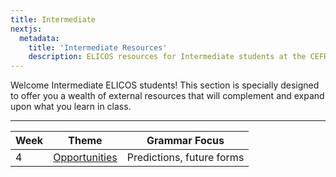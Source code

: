 ```yaml
---
title: Intermediate
nextjs:
  metadata:
    title: 'Intermediate Resources'
    description: ELICOS resources for Intermediate students at the CEFR B2 level.
---
```


Welcome Intermediate ELICOS students! This section is specially designed to offer you a wealth of external resources that will complement and expand upon what you learn in class.

---

<!--

| 1    | [Culture and identity](/int/week01) | Present simple and continuous, direct and indirect questions   |
| 2    | [Performing](/int/week02)           | Present perfect, past simple                                   |
| 3    | [Water](/int/week03)                | Past simple, continuous and perfect                            |
| 5    | [Well being](/int/week05)           | Modals                                                         |
| 6    | [Mysteries](/int/week06)            | Purpose, certainty and possibility                             |
| 7    | [Living Space](/int/week07)         | Comparison, used to                                            |
| 8    | [Travel](/int/week08)               | Gerunds and infinitives, present perfect simple and continuous |
| 9    | [Shopping](/int/week09)             | Passives, articles, quantifiers                                |
| 10   | [No limits](/int/week10)            | Conditional (second)                                           |
| 11   | [Connections](/int/week11)          | Reported speech                                                |
| 12   | [Expoerts](/int/week12)             | Conditional (third)                                            |

 -->

| Week | Theme                        | Grammar Focus             |
| ---- | ---------------------------- | ------------------------- |
| 4    | [Opportunities](/int/week04) | Predictions, future forms |
